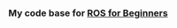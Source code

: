 ### My code base for [ROS for Beginners](https://app.theconstructsim.com/#/LearningPath/ros-for-beginners)
